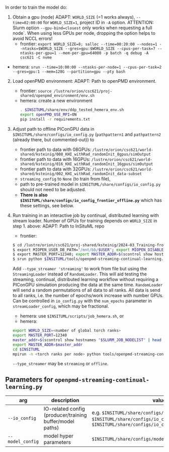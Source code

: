 In order to train the model do:


1. Obtain a gpu (node)
   ADAPT: `WORLD_SIZE` (=1 works always), `--time=02:00:00` for `WORLD_SIZE=1`, project ID in `-A` option.
   ATTENTION: Slurm option `--gpu-bind=closest` only works when requesting a full node`. When using less GPUs per node, dropping the option helps to avoid NCCL errors!
   - frontier: `export WORLD_SIZE=8; salloc --time=00:20:00 --nodes=1 --ntasks=$WORLD_SIZE --gres=gpu:$WORLD_SIZE --cpus-per-task=7 --ntasks-per-gpu=1 --mem-per-gpu=64000 -p batch -q debug -A csc621 -C nvme`
  - hemera: `srun --time=10:00:00 --ntasks-per-node=1 --cpus-per-task=2 --gres=gpu:1 --mem=128G --partition=gpu --pty bash`

2. Load openPMD environment:
   ADAPT: Path to openPMD environment.
   - frontier: `source /lustre/orion/csc621/proj-shared/openpmd_environment/env.sh`
   - hemera: create a new environment
      ```bash
	  . $INSITUML/share/env/ddp_tested_hemera_env.sh
	  export openPMD_USE_MPI=ON
	  pip install -r requirements.txt
	  ```

3. Adjust path to offline PIConGPU data in `$INSITUML/share/configs/io_config.py` (`pathpattern1` and `pathpattern2` (already there, but commented-out)) to
      - frontier path to data with 08GPUs: `/lustre/orion/csc621/world-shared/ksteinig/008_KHI_withRad_randomInit_8gpus/simOutput`
      - frontier path to data with 16GPUs: `/lustre/orion/csc621/world-shared/ksteinig/016_KHI_withRad_randomInit_16gpus/simOutput`
      - frontier path to data with 32GPUs: `/lustre/orion/csc621/world-shared/ksteinig/002_KHI_withRad_randomInit_data-subset`
   * `streaming_config` to `None` (to train from file),
   * path to pre-trained model in `$INSITUML/share/configs/io_config.py` should not need to be adjusted.
   * **There is also `$INSITUML/share/configs/io_config_frontier_offline.py`** which has these settings,
     see below.

4. Run training in an interactive job by continual, distributed learning with stream loader.
   Number of GPUs for training depends on `WORLD_SIZE` in step 1. above:
   ADAPT: Path to InSituML repo

   - frontier:
   ```bash
   $ cd /lustre/orion/csc621/proj-shared/ksteinig/2024-03_Training-from-Stream/job_temp # change directory to arbitrary temporary directory
   $ export MIOPEN_USER_DB_PATH="/mnt/bb/$USER"; export MIOPEN_DISABLE_CACHE=1
   $ export MASTER_PORT=12340; export MASTER_ADDR=$(scontrol show hostnames "$SLURM_JOB_NODELIST" | head -n 1)
   $ srun python $INSITUML/tools/openpmd-streaming-continual-learning.py --io_config $INSITUML/share/configs/io_config_frontier_offline.py 2>err.txt | tee out.txt
   ```
   Add `--type_streamer 'streaming'` to work from file but using the `StreamingLoader` instead of `RandomLoader`.
   This will aid testing the streaming, continual, distributed learning workflow without requiring a PIConGPU simulation producing the data at the same time.
   `RandomLoader` will send a random permutations of all data to all ranks.
   All data is send to all ranks, i.e. the number of epochs/work increase with number GPUs.
   Can be controlled in `io_config.py` with the `num_epochs` parameter in `streamLoader_config`, which may be fractional.

   - hemera: use `$INSITUML/scripts/job_hemera.sh`, or
   - hemera:
   ```bash
   export WORLD_SIZE=<number of global torch ranks>
   export MASTER_PORT=12340
   master_addr=$(scontrol show hostnames "$SLURM_JOB_NODELIST" | head -n 1)
   export MASTER_ADDR=$master_addr
   cd $INSITUML
   mpirun -n <torch ranks per node> python tools/openpmd-streaming-continual-learning.py --io_config=share/configs/io_config_hemera.py --type_streamer=offline
   ```
   `--type_streamer` may be `streaming` or `offline`.

## Parameters for `openpmd-streaming-continual-learning.py`
|arg | description | values |
| --- | --- | --- |
|`--io_config`| IO-related config (producer/training buffer/model paths) | e.g. `$INSITUML/share/configs/io_config.py` (default), `$INSITUML/share/configs/io_config_frontier_offline.py`, `$INSITUML/share/configs/io_config_hemera.py` |
|`--model_config` | model hyper parameters | `$INSITUML/share/configs/model_config.py` |
